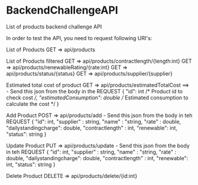 # BackendChallengeAPI
List of products backend challenge API

In order to test the API, you need to request following URI's:

List of Products
  GET => api/products
  
List of Products filtered
  GET => api/products/contractlength/{length:int}
  GET => api/products/renewableRating/{rate:int}
  GET => api/products/status/{status}
  GET => api/products/supplier/{supplier}

Estimated total cost of product
  GET => api/products/estimatedTotalCost ==> 
    - Send this json from the body in the REQUEST 
      { 
        "id": int /* Product id to check cost */, 
        "estimatedConsumption": double /* Estimated consumption to calculate the cost */
      }
      
Add Product
  POST => api/products/add
    - Send this json from the body in teh REQUEST
      {
        "id": int,
        "supplier" : string,
        "name" : "string,
        "rate" : double,
        "dailystandingcharge": double,
        "contractlength" : int,
        "renewable": int,
        "status": string
      }
    
Update Product
    PUT => api/products/update
    - Send this json from the body in teh REQUEST
      {
        "id": int,
        "supplier" : string,
        "name" : "string,
        "rate" : double,
        "dailystandingcharge": double,
        "contractlength" : int,
        "renewable": int,
        "status": string
      }
      
Delete Product
  DELETE => api/products/delete/{id:int}
